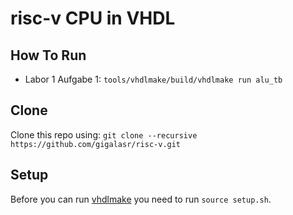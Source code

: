 # risc-v CPU in VHDL

## How To Run
- Labor 1 Aufgabe 1: `tools/vhdlmake/build/vhdlmake run alu_tb`


## Clone
Clone this repo using: ``git clone --recursive https://github.com/gigalasr/risc-v.git``

## Setup
Before you can run [vhdlmake](https://github.com/gigalasr/vhdlmake) you need to run ``source setup.sh``.